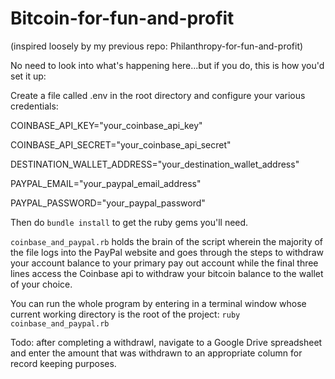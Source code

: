 # Bitcoin-for-fun-and-profit 
(inspired loosely by my previous repo: Philanthropy-for-fun-and-profit)


No need to look into what's happening here...but if you do, this is how you'd set it up:


Create a file called .env in the root directory and configure your various credentials:


COINBASE_API_KEY="your_coinbase_api_key"


COINBASE_API_SECRET="your_coinbase_api_secret"


DESTINATION_WALLET_ADDRESS="your_destination_wallet_address"


PAYPAL_EMAIL="your_paypal_email_address"


PAYPAL_PASSWORD="your_paypal_password"



Then do `bundle install` to get the ruby gems you'll need.

`coinbase_and_paypal.rb` holds the brain of the script wherein the majority of the file logs into the PayPal website and goes through the steps to withdraw your account balance to your primary pay out account while the final three lines access the Coinbase api to withdraw your bitcoin balance to the wallet of your choice.


You can run the whole program by entering in a terminal window whose current working directory is the root of the project: `ruby coinbase_and_paypal.rb`


Todo: after completing a withdrawl, navigate to a Google Drive spreadsheet and enter the amount that was withdrawn to an appropriate column for record keeping purposes.
